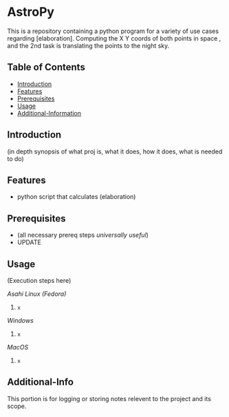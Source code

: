 # AstroPy 

This is a repository containing a python program for a variety of use cases regarding [elaboration]. Computing the X Y coords of both points in space , and the 2nd task is translating the points to the night sky.

## Table of Contents
- [Introduction](#introduction)
- [Features](#features)
- [Prerequisites](#prerequisites)
- [Usage](#usage)
- [Additional-Information](#Additional-Info)

## Introduction

(in depth synopsis of what proj is, what it does, how it does, what is needed to do)

## Features

- python script that calculates (elaboration)

## Prerequisites

- (all necessary prereq steps *universally useful*)
- UPDATE

## Usage
(Execution steps here)

_Asahi Linux (Fedora)_
1. `x`

_Windows_
1. `x`

_MacOS_
1. `x`

## Additional-Info

This portion is for logging or storing notes relevent to the project and its scope.
